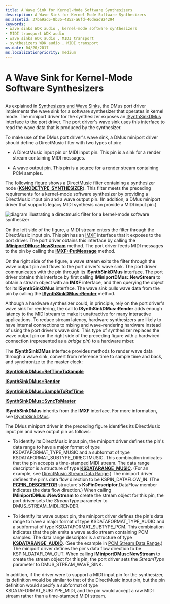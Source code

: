 ```yaml
---
title: A Wave Sink for Kernel-Mode Software Synthesizers
description: A Wave Sink for Kernel-Mode Software Synthesizers
ms.assetid: 37ba9ad5-8b35-4252-a6fd-46dead924294
keywords:
- wave sinks WDK audio , kernel-mode software synthesizers
- MIDI transport WDK audio
- wave sinks WDK audio , MIDI transport
- synthesizers WDK audio , MIDI transport
ms.date: 04/20/2017
ms.localizationpriority: medium
---
```


# A Wave Sink for Kernel-Mode Software Synthesizers


## <span id="a_wave_sink_for_kernel_mode_software_synthesizers"></span><span id="A_WAVE_SINK_FOR_KERNEL_MODE_SOFTWARE_SYNTHESIZERS"></span>


As explained in [Synthesizers and Wave Sinks](synthesizers-and-wave-sinks.md), the DMus port driver implements the wave sink for a software synthesizer that operates in kernel mode. The miniport driver for the synthesizer exposes an [ISynthSinkDMus](/windows-hardware/drivers/ddi/dmusicks/nn-dmusicks-isynthsinkdmus) interface to the port driver. The port driver's wave sink uses this interface to read the wave data that is produced by the synthesizer.

To make use of the DMus port driver's wave sink, a DMus miniport driver should define a DirectMusic filter with two types of pin:

-   A DirectMusic input pin or MIDI input pin. This pin is a sink for a render stream containing MIDI messages.

-   A wave output pin. This pin is a source for a render stream containing PCM samples.

The following figure shows a DirectMusic filter containing a synthesizer node ([**KSNODETYPE\_SYNTHESIZER**](./ksnodetype-synthesizer.md)). This filter meets the preceding requirements for a kernel-mode software synthesizer by providing a DirectMusic input pin and a wave output pin. (In addition, a DMus miniport driver that supports legacy MIDI synthesis can provide a MIDI input pin.)

![diagram illustrating a directmusic filter for a kernel-mode software synthesizer](images/wavesink.png)

On the left side of the figure, a MIDI stream enters the filter through the DirectMusic input pin. This pin has an [IMXF](/windows-hardware/drivers/ddi/dmusicks/nn-dmusicks-imxf) interface that it exposes to the port driver. The port driver obtains this interface by calling the [**IMiniportDMus::NewStream**](/windows-hardware/drivers/ddi/dmusicks/nf-dmusicks-iminiportdmus-newstream) method. The port driver feeds MIDI messages to the pin by calling the [**IMXF::PutMessage**](/windows-hardware/drivers/ddi/dmusicks/nf-dmusicks-imxf-putmessage) method.

On the right side of the figure, a wave stream exits the filter through the wave output pin and flows to the port driver's wave sink. The port driver communicates with the pin through its **ISynthSinkDMus** interface. The port driver obtains this interface by first calling **IMiniportDMus::NewStream** to obtain a stream object with an **IMXF** interface, and then querying the object for its **ISynthSinkDMus** interface. The wave sink pulls wave data from the pin by calling the [**ISynthSinkDMus::Render**](/windows-hardware/drivers/ddi/dmusicks/nf-dmusicks-isynthsinkdmus-render) method.

Although a hardware synthesizer could, in principle, rely on the port driver's wave sink for rendering, the call to **ISynthSinkDMus::Render** adds enough latency to the MIDI stream to make it unattractive for many interactive applications. To reduce stream latency, hardware synthesizers are likely to have internal connections to mixing and wave-rendering hardware instead of using the port driver's wave sink. This type of synthesizer replaces the wave output pin on the right side of the preceding figure with a hardwired connection (represented as a *bridge pin*) to a hardware mixer.

The **ISynthSinkDMus** interface provides methods to render wave data through a wave sink, convert from reference time to sample time and back, and synchronize to the master clock:

[**ISynthSinkDMus::RefTimeToSample**](/windows-hardware/drivers/ddi/dmusicks/nf-dmusicks-isynthsinkdmus-reftimetosample)

[**ISynthSinkDMus::Render**](/windows-hardware/drivers/ddi/dmusicks/nf-dmusicks-isynthsinkdmus-render)

[**ISynthSinkDMus::SampleToRefTime**](/windows-hardware/drivers/ddi/dmusicks/nf-dmusicks-isynthsinkdmus-sampletoreftime)

[**ISynthSinkDMus::SyncToMaster**](/windows-hardware/drivers/ddi/dmusicks/nf-dmusicks-isynthsinkdmus-synctomaster)

**ISynthSinkDMus** inherits from the **IMXF** interface. For more information, see [ISynthSinkDMus](/windows-hardware/drivers/ddi/dmusicks/nn-dmusicks-isynthsinkdmus).

The DMus miniport driver in the preceding figure identifies its DirectMusic input pin and wave output pin as follows:

-   To identify its DirectMusic input pin, the miniport driver defines the pin's data range to have a major format of type KSDATAFORMAT\_TYPE\_MUSIC and a subformat of type KSDATAFORMAT\_SUBTYPE\_DIRECTMUSIC. This combination indicates that the pin accepts a time-stamped MIDI stream. The data range descriptor is a structure of type [**KSDATARANGE\_MUSIC**](/windows-hardware/drivers/ddi/ksmedia/ns-ksmedia-ksdatarange_music). (For an example, see [DirectMusic Stream Data Range](directmusic-stream-data-range.md).) The miniport driver defines the pin's data flow direction to be KSPIN\_DATAFLOW\_IN. (The [**PCPIN\_DESCRIPTOR**](/windows-hardware/drivers/ddi/portcls/ns-portcls-pcpin_descriptor) structure's **KsPinDescriptor**.DataFlow member indicates the data flow direction.) When calling **IMiniportDMus::NewStream** to create the stream object for this pin, the port driver sets the *StreamType* parameter to DMUS\_STREAM\_MIDI\_RENDER.

-   To identify its wave output pin, the miniport driver defines the pin's data range to have a major format of type KSDATAFORMAT\_TYPE\_AUDIO and a subformat of type KSDATAFORMAT\_SUBTYPE\_PCM. This combination indicates that the pin emits a wave audio stream containing PCM samples. The data range descriptor is a structure of type [**KSDATARANGE\_AUDIO**](/windows-hardware/drivers/ddi/ksmedia/ns-ksmedia-ksdatarange_audio). (See the example in [PCM Stream Data Range](pcm-stream-data-range.md).) The miniport driver defines the pin's data flow direction to be KSPIN\_DATAFLOW\_OUT. When calling **IMiniportDMus::NewStream** to create the stream object for this pin, the port driver sets the *StreamType* parameter to DMUS\_STREAM\_WAVE\_SINK.

In addition, if the driver were to support a MIDI input pin for the synthesizer, its definition would be similar to that of the DirectMusic input pin, but the pin definition would specify a subformat of type KSDATAFORMAT\_SUBTYPE\_MIDI, and the pin would accept a raw MIDI stream rather than a time-stamped MIDI stream.

 

